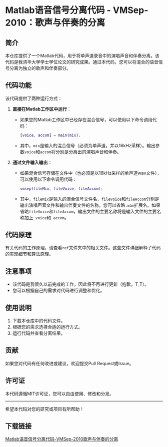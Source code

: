 # Matlab语音信号分离代码 - VMSep-2010：歌声与伴奏的分离

## 简介

本仓库提供了一个Matlab代码，用于将单声道录音中的演唱声音和伴奏分离。该代码是我清华大学学士学位论文的研究成果。通过本代码，您可以将混合的语音信号分离为独立的歌声和伴奏部分。

## 代码功能

该代码提供了两种运行方式：

1. **直接在Matlab工作区中运行**：
   - 如果您的Matlab工作区中已经存在混合信号，可以使用以下命令调用代码：
     ```matlab
     [voice, accom] = main(mix);
     ```
   - 其中，`mix`是输入的混合信号（必须为单声道，并以16kHz采样）。输出参数`voice`和`accom`将分别是分离出的演唱声音和伴奏。

2. **通过文件输入输出**：
   - 如果混合信号存储在文件中（也必须是以16kHz采样的单声道wav文件），可以使用以下命令调用代码：
     ```matlab
     vmsep(fileMix, fileVoice, fileAccom);
     ```
   - 其中，`fileMix`是输入的混合信号文件名，`fileVoice`和`fileAccom`分别是输出演唱声音文件和输出伴奏文件的名称。您可以省略`.wav`扩展名。如果省略`fileVoice`和`fileAccom`，输出文件的主要名称将是输入文件的主要名称加上`_voice`和`_accom`。

## 代码原理

有关代码的工作原理，请查看`ref`文件夹中的相关文件。这些文件详细解释了代码的实现细节和算法原理。

## 注意事项

- 该代码是我很久以前完成的工作，因此将不再进行更新（抱歉，T_T）。
- 您可以根据自己的需求对代码进行调整和优化。

## 使用说明

1. 下载本仓库中的代码文件。
2. 根据您的需求选择合适的运行方式。
3. 运行代码并查看分离结果。

## 贡献

如果您对代码有任何改进或建议，欢迎提交Pull Request或Issue。

## 许可证

本代码遵循MIT许可证，您可以自由使用、修改和分发。

---

希望本代码对您的研究或项目有所帮助！

## 下载链接

[Matlab语音信号分离代码-VMSep-2010歌声与伴奏的分离](https://pan.quark.cn/s/2ff4183dde1b)